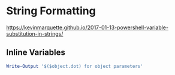 # String Formatting

<https://kevinmarquette.github.io/2017-01-13-powershell-variable-substitution-in-strings/>

## Inline Variables


```powershell
Write-Output '$($object.dot) for object parameters'
```

